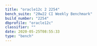 ```yaml
---
title: "oracle12c 2 2254"
bench_suite: "20w22 CI Weekly Benchmark"
build_number: "2254"
dbprofile: "oracle12c"
classifier: ""
date: 2020-05-25T08:55:33
type: "bench"
---
```

